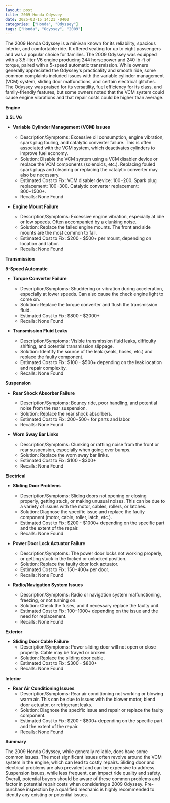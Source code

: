 ```yaml
---
layout: post
title: 2009 Honda Odyssey
date: 2025-03-15 14:21 -0400
categories: ["Honda", "Odyssey"]
tags: ["Honda", "Odyssey", "2009"]
---
```

The 2009 Honda Odyssey is a minivan known for its reliability, spacious interior, and comfortable ride. It offered seating for up to eight passengers and was a popular choice for families. The 2009 Odyssey was equipped with a 3.5-liter V6 engine producing 244 horsepower and 240 lb-ft of torque, paired with a 5-speed automatic transmission. While owners generally appreciated the Odyssey's practicality and smooth ride, some common complaints included issues with the variable cylinder management (VCM) system, sliding door malfunctions, and certain electrical glitches. The Odyssey was praised for its versatility, fuel efficiency for its class, and family-friendly features, but some owners noted that the VCM system could cause engine vibrations and that repair costs could be higher than average.

**Engine**

**3.5L V6**

*   **Variable Cylinder Management (VCM) Issues**
    *   Description/Symptoms: Excessive oil consumption, engine vibration, spark plug fouling, and catalytic converter failure. This is often associated with the VCM system, which deactivates cylinders to improve fuel economy.
    *   Solution: Disable the VCM system using a VCM disabler device or replace the VCM components (solenoids, etc.). Replacing fouled spark plugs and cleaning or replacing the catalytic converter may also be necessary.
    *   Estimated Cost to Fix: VCM disabler device: $100-$200. Spark plug replacement: $100-$300. Catalytic converter replacement: $800-$1500+.
    *   Recalls: None Found

*   **Engine Mount Failure**
    *   Description/Symptoms: Excessive engine vibration, especially at idle or low speeds. Often accompanied by a clunking noise.
    *   Solution: Replace the failed engine mounts. The front and side mounts are the most common to fail.
    *   Estimated Cost to Fix: $200 - $500+ per mount, depending on location and labor.
    *   Recalls: None Found

**Transmission**

**5-Speed Automatic**

*   **Torque Converter Failure**
    *   Description/Symptoms: Shuddering or vibration during acceleration, especially at lower speeds. Can also cause the check engine light to come on.
    *   Solution: Replace the torque converter and flush the transmission fluid.
    *   Estimated Cost to Fix: $800 - $2000+
    *   Recalls: None Found

*   **Transmission Fluid Leaks**
    *   Description/Symptoms: Visible transmission fluid leaks, difficulty shifting, and potential transmission slippage.
    *   Solution: Identify the source of the leak (seals, hoses, etc.) and replace the faulty component.
    *   Estimated Cost to Fix: $100 - $500+ depending on the leak location and repair complexity.
    *   Recalls: None Found

**Suspension**

*   **Rear Shock Absorber Failure**
    *   Description/Symptoms: Bouncy ride, poor handling, and potential noise from the rear suspension.
    *   Solution: Replace the rear shock absorbers.
    *   Estimated Cost to Fix: $200-$500+ for parts and labor.
    *   Recalls: None Found

*   **Worn Sway Bar Links**
    *   Description/Symptoms: Clunking or rattling noise from the front or rear suspension, especially when going over bumps.
    *   Solution: Replace the worn sway bar links.
    *   Estimated Cost to Fix: $100 - $300+
    *   Recalls: None Found

**Electrical**

*   **Sliding Door Problems**
    *   Description/Symptoms: Sliding doors not opening or closing properly, getting stuck, or making unusual noises. This can be due to a variety of issues with the motor, cables, rollers, or latches.
    *   Solution: Diagnose the specific issue and replace the faulty component (motor, cable, roller, latch, etc.).
    *   Estimated Cost to Fix: $200 - $1000+ depending on the specific part and the extent of the repair.
    *   Recalls: None Found

*   **Power Door Lock Actuator Failure**
    *   Description/Symptoms: The power door locks not working properly, or getting stuck in the locked or unlocked position.
    *   Solution: Replace the faulty door lock actuator.
    *   Estimated Cost to Fix: $150-$400+ per door.
    *   Recalls: None Found

*   **Radio/Navigation System Issues**
    *   Description/Symptoms: Radio or navigation system malfunctioning, freezing, or not turning on.
    *   Solution: Check the fuses, and if necessary replace the faulty unit.
    *   Estimated Cost to Fix: $100-$1000+ depending on the issue and the need for replacement.
    *   Recalls: None Found

**Exterior**

*   **Sliding Door Cable Failure**
    *   Description/Symptoms: Power sliding door will not open or close properly. Cable may be frayed or broken.
    *   Solution: Replace the sliding door cable.
    *   Estimated Cost to Fix: $300 - $800+
    *   Recalls: None Found

**Interior**

*   **Rear Air Conditioning Issues**
    *   Description/Symptoms: Rear air conditioning not working or blowing warm air. This can be due to issues with the blower motor, blend door actuator, or refrigerant leaks.
    *   Solution: Diagnose the specific issue and repair or replace the faulty component.
    *   Estimated Cost to Fix: $200 - $800+ depending on the specific part and the extent of the repair.
    *   Recalls: None Found

**Summary**

The 2009 Honda Odyssey, while generally reliable, does have some common issues. The most significant issues often revolve around the VCM system in the engine, which can lead to costly repairs. Sliding door and electrical problems are also prevalent and can be expensive to address. Suspension issues, while less frequent, can impact ride quality and safety. Overall, potential buyers should be aware of these common problems and factor in potential repair costs when considering a 2009 Odyssey. Pre-purchase inspection by a qualified mechanic is highly recommended to identify any existing or potential issues.

